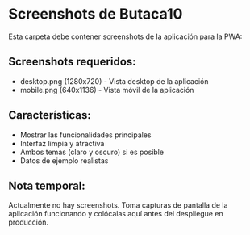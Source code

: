 # Screenshots de Butaca10

Esta carpeta debe contener screenshots de la aplicación para la PWA:

## Screenshots requeridos:
- desktop.png (1280x720) - Vista desktop de la aplicación
- mobile.png (640x1136) - Vista móvil de la aplicación

## Características:
- Mostrar las funcionalidades principales
- Interfaz limpia y atractiva
- Ambos temas (claro y oscuro) si es posible
- Datos de ejemplo realistas

## Nota temporal:
Actualmente no hay screenshots. Toma capturas de pantalla de la aplicación funcionando y colócalas aquí antes del despliegue en producción.
